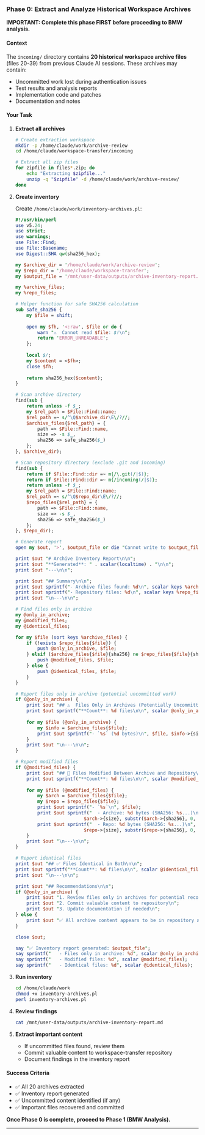 ### Phase 0: Extract and Analyze Historical Workspace Archives

**IMPORTANT: Complete this phase FIRST before proceeding to BMW analysis.**

#### Context

The `incoming/` directory contains **20 historical workspace archive files** (files 20-39) from previous Claude AI sessions. These archives may contain:
- Uncommitted work lost during authentication issues
- Test results and analysis reports
- Implementation code and patches
- Documentation and notes

#### Your Task

1. **Extract all archives**
   ```bash
   # Create extraction workspace
   mkdir -p /home/claude/work/archive-review
   cd /home/claude/workspace-transfer/incoming
   
   # Extract all zip files
   for zipfile in files*.zip; do
       echo "Extracting $zipfile..."
       unzip -q "$zipfile" -d /home/claude/work/archive-review/
   done
   ```

2. **Create inventory**
   
   Create `/home/claude/work/inventory-archives.pl`:
   
   ```perl
   #!/usr/bin/perl
   use v5.24;
   use strict;
   use warnings;
   use File::Find;
   use File::Basename;
   use Digest::SHA qw(sha256_hex);
   
   my $archive_dir = '/home/claude/work/archive-review';
   my $repo_dir = '/home/claude/workspace-transfer';
   my $output_file = '/mnt/user-data/outputs/archive-inventory-report.md';
   
   my %archive_files;
   my %repo_files;
   
   # Helper function for safe SHA256 calculation
   sub safe_sha256 {
       my $file = shift;
       
       open my $fh, '<:raw', $file or do {
           warn "⚠️  Cannot read $file: $!\n";
           return 'ERROR_UNREADABLE';
       };
       
       local $/;
       my $content = <$fh>;
       close $fh;
       
       return sha256_hex($content);
   }
   
   # Scan archive directory
   find(sub {
       return unless -f $_;
       my $rel_path = $File::Find::name;
       $rel_path =~ s/^\Q$archive_dir\E\/?//;
       $archive_files{$rel_path} = {
           path => $File::Find::name,
           size => -s $_,
           sha256 => safe_sha256($_)
       };
   }, $archive_dir);
   
   # Scan repository directory (exclude .git and incoming)
   find(sub {
       return if $File::Find::dir =~ m{/\.git(/|$)};
       return if $File::Find::dir =~ m{/incoming(/|$)};
       return unless -f $_;
       my $rel_path = $File::Find::name;
       $rel_path =~ s/^\Q$repo_dir\E\/?//;
       $repo_files{$rel_path} = {
           path => $File::Find::name,
           size => -s $_,
           sha256 => safe_sha256($_)
       };
   }, $repo_dir);

   # Generate report
   open my $out, '>', $output_file or die "Cannot write to $output_file: $!";
   
   print $out "# Archive Inventory Report\n\n";
   print $out "**Generated**: " . scalar(localtime) . "\n\n";
   print $out "---\n\n";
   
   print $out "## Summary\n\n";
   print $out sprintf("- Archive files found: %d\n", scalar keys %archive_files);
   print $out sprintf("- Repository files: %d\n", scalar keys %repo_files);
   print $out "\n---\n\n";
   
   # Find files only in archive
   my @only_in_archive;
   my @modified_files;
   my @identical_files;
   
   for my $file (sort keys %archive_files) {
       if (!exists $repo_files{$file}) {
           push @only_in_archive, $file;
       } elsif ($archive_files{$file}{sha256} ne $repo_files{$file}{sha256}) {
           push @modified_files, $file;
       } else {
           push @identical_files, $file;
       }
   }
   
   # Report files only in archive (potential uncommitted work)
   if (@only_in_archive) {
       print $out "## ⚠️  Files Only in Archives (Potentially Uncommitted)\n\n";
       print $out sprintf("**Count**: %d files\n\n", scalar @only_in_archive);
       
       for my $file (@only_in_archive) {
           my $info = $archive_files{$file};
           print $out sprintf("- `%s` (%d bytes)\n", $file, $info->{size});
       }
       print $out "\n---\n\n";
   }
   
   # Report modified files
   if (@modified_files) {
       print $out "## 🔄 Files Modified Between Archive and Repository\n\n";
       print $out sprintf("**Count**: %d files\n\n", scalar @modified_files);
       
       for my $file (@modified_files) {
           my $arch = $archive_files{$file};
           my $repo = $repo_files{$file};
           print $out sprintf("- `%s`\n", $file);
           print $out sprintf("  - Archive: %d bytes (SHA256: %s...)\n", 
                            $arch->{size}, substr($arch->{sha256}, 0, 16));
           print $out sprintf("  - Repo: %d bytes (SHA256: %s...)\n", 
                            $repo->{size}, substr($repo->{sha256}, 0, 16));
       }
       print $out "\n---\n\n";
   }
   
   # Report identical files
   print $out "## ✅ Files Identical in Both\n\n";
   print $out sprintf("**Count**: %d files\n\n", scalar @identical_files);
   print $out "\n---\n\n";
   
   print $out "## Recommendations\n\n";
   if (@only_in_archive) {
       print $out "1. Review files only in archives for potential recovery\n";
       print $out "2. Commit valuable content to repository\n";
       print $out "3. Update documentation if needed\n";
   } else {
       print $out "✅ All archive content appears to be in repository already.\n";
   }
   
   close $out;
   
   say "✅ Inventory report generated: $output_file";
   say sprintf("   - Files only in archive: %d", scalar @only_in_archive);
   say sprintf("   - Modified files: %d", scalar @modified_files);
   say sprintf("   - Identical files: %d", scalar @identical_files);
   ```

3. **Run inventory**
   ```bash
   cd /home/claude/work
   chmod +x inventory-archives.pl
   perl inventory-archives.pl
   ```

4. **Review findings**
   ```bash
   cat /mnt/user-data/outputs/archive-inventory-report.md
   ```

5. **Extract important content**
   - If uncommitted files found, review them
   - Commit valuable content to workspace-transfer repository
   - Document findings in the inventory report

#### Success Criteria

- ✅ All 20 archives extracted
- ✅ Inventory report generated
- ✅ Uncommitted content identified (if any)
- ✅ Important files recovered and committed

**Once Phase 0 is complete, proceed to Phase 1 (BMW Analysis).**

---
